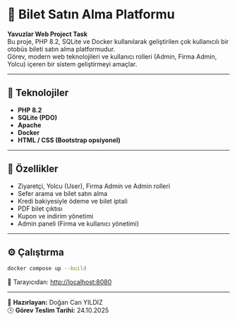 # 🎫 Bilet Satın Alma Platformu

**Yavuzlar Web Project Task**  
Bu proje, PHP 8.2, SQLite ve Docker kullanılarak geliştirilen çok kullanıcılı bir otobüs bileti satın alma platformudur.  
Görev, modern web teknolojileri ve kullanıcı rolleri (Admin, Firma Admin, Yolcu) içeren bir sistem geliştirmeyi amaçlar.

---

## 🚀 Teknolojiler
- **PHP 8.2**
- **SQLite (PDO)**
- **Apache**
- **Docker**
- **HTML / CSS (Bootstrap opsiyonel)**

---

## 🧩 Özellikler
- Ziyaretçi, Yolcu (User), Firma Admin ve Admin rolleri  
- Sefer arama ve bilet satın alma  
- Kredi bakiyesiyle ödeme ve bilet iptali  
- PDF bilet çıktısı  
- Kupon ve indirim yönetimi  
- Admin paneli (Firma ve kullanıcı yönetimi)

---

## ⚙️ Çalıştırma
```bash
docker compose up --build
```

📍 Tarayıcıdan: [http://localhost:8080](http://localhost:8080)

---

📄 **Hazırlayan:** Doğan Can YILDIZ  
🕓 **Görev Teslim Tarihi:** 24.10.2025
